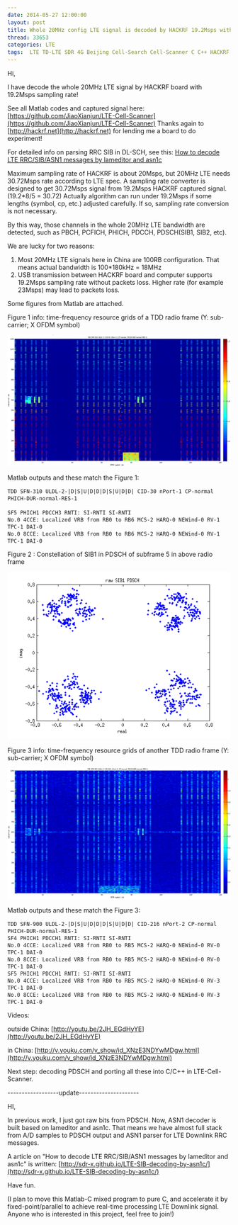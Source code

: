 ```yaml
---
date: 2014-05-27 12:00:00
layout: post
title: Whole 20MHz config LTE signal is decoded by HACKRF 19.2Msps with ASN1 SIB parsed
thread: 33653
categories: LTE
tags:  LTE TD-LTE SDR 4G Beijing Cell-Search Cell-Scanner C C++ HACKRF 20MHz 100RB 19.2Msps ASN1 SIB RRC-SIB
---
```


Hi,

I have decode the whole 20MHz LTE signal by HACKRF board with 19.2Msps sampling rate!

See all Matlab codes and captured signal here: [https://github.com/JiaoXianjun/LTE-Cell-Scanner](https://github.com/JiaoXianjun/LTE-Cell-Scanner)
Thanks again to [http://hackrf.net](http://hackrf.net) for lending me a board to do experiment!

For detailed info on parsing RRC SIB in DL-SCH, see this: [How to decode LTE RRC/SIB/ASN1 messages by lameditor and asn1c](http://sdr-x.github.io/LTE-SIB-decoding-by-asn1c/)

Maximum sampling rate of HACKRF is about 20Msps, but 20MHz LTE needs 30.72Msps rate according to LTE spec. 
A sampling rate converter is designed to get 30.72Msps signal from 19.2Msps HACKRF captured signal. (19.2*8/5 = 30.72)
Actually algorithm can run under 19.2Msps if some lengths (symbol, cp, etc.) adjusted carefully. If so, sampling rate conversion
is not necessary.

By this way, those channels in the whole 20MHz LTE bandwidth are detected, 
such as PBCH, PCFICH, PHICH, PDCCH, PDSCH(SIB1, SIB2, etc).

We are lucky for two reasons:
1. Most 20MHz LTE signals here in China are 100RB configuration. That means actual bandwidth is 100*180kHz = 18MHz
2. USB transmission between HACKRF board and computer supports 19.2Msps sampling rate without packets loss. 
Higher rate (for example 23Msps) may lead to packets loss.

Some figures from Matlab are attached.

Figure 1 info: time-frequency resource grids of a TDD radio frame (Y: sub-carrier; X OFDM symbol)

![](../media/lte-grids.png)

Matlab outputs and these match the Figure 1:

    TDD SFN-310 ULDL-2-|D|S|U|D|D|D|S|U|D|D| CID-30 nPort-1 CP-normal PHICH-DUR-normal-RES-1
    
    SF5 PHICH1 PDCCH3 RNTI: SI-RNTI SI-RNTI
    No.0 4CCE: Localized VRB from RB0 to RB6 MCS-2 HARQ-0 NEWind-0 RV-1 TPC-1 DAI-0
    No.0 8CCE: Localized VRB from RB0 to RB6 MCS-2 HARQ-0 NEWind-0 RV-1 TPC-1 DAI-0

Figure 2 : Constellation of SIB1 in PDSCH of subframe 5 in above radio frame

![](../media/lte-sib1-constellation.png)

Figure 3 info: time-frequency resource grids of another TDD radio frame (Y: sub-carrier; X OFDM symbol)

![](../media/lte-grids-2585.png)

Matlab outputs and these match the Figure 3:

    TDD SFN-900 ULDL-2-|D|S|U|D|D|D|S|U|D|D| CID-216 nPort-2 CP-normal PHICH-DUR-normal-RES-1
    SF4 PHICH1 PDCCH1 RNTI: SI-RNTI SI-RNTI
    No.0 4CCE: Localized VRB from RB0 to RB5 MCS-2 HARQ-0 NEWind-0 RV-0 TPC-1 DAI-0
    No.0 8CCE: Localized VRB from RB0 to RB5 MCS-2 HARQ-0 NEWind-0 RV-0 TPC-1 DAI-0
    SF5 PHICH1 PDCCH1 RNTI: SI-RNTI SI-RNTI
    No.0 4CCE: Localized VRB from RB0 to RB5 MCS-2 HARQ-0 NEWind-0 RV-3 TPC-1 DAI-0
    No.0 8CCE: Localized VRB from RB0 to RB5 MCS-2 HARQ-0 NEWind-0 RV-3 TPC-1 DAI-0

Videos:

outside China: [http://youtu.be/2JH_EGdHyYE](http://youtu.be/2JH_EGdHyYE)

in China: [http://v.youku.com/v_show/id_XNzE3NDYwMDgw.html](http://v.youku.com/v_show/id_XNzE3NDYwMDgw.html)

Next step: decoding PDSCH and porting all these into C/C++ in LTE-Cell-Scanner.

------------------update---------------------

HI,

In previous work, I just got raw bits from PDSCH. 
Now, ASN1 decoder is built based on lameditor and asn1c. 
That means we have almost full stack from A/D samples to PDSCH output and ASN1 parser for LTE Downlink RRC messages.

A article on "How to decode LTE RRC/SIB/ASN1 messages by lameditor and asn1c" is written: 
[http://sdr-x.github.io/LTE-SIB-decoding-by-asn1c/](http://sdr-x.github.io/LTE-SIB-decoding-by-asn1c/)

Have fun.

(I plan to move this Matlab-C mixed program to pure C, 
and accelerate it by fixed-point/parallel to achieve real-time processing LTE Downlink signal. 
Anyone who is interested in this project, feel free to join!)
